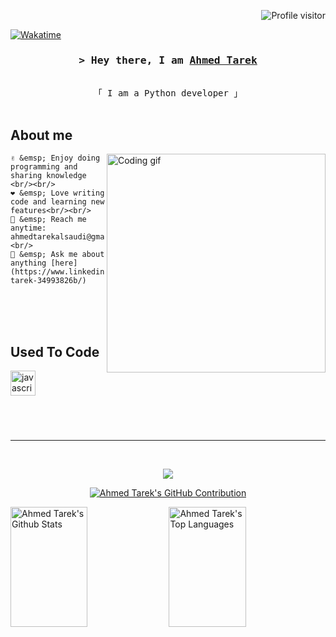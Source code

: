 <p align="right">
    <img src="https://komarev.com/ghpvc/?username=AhmedTarek111&label=Visitors&color=0e75b6&style=flat" alt="Profile visitor" />
</p>

[![Wakatime](https://wakatime.com/badge/user/eebb3dd8-d9b2-40de-9b88-6fd6cac99dbc.svg)](https://wakatime.com/@eebb3dd8-d9b2-40de-9b88-6fd6cac99dbc)

<!-- Intro -->
<h3 align="center">
    <samp>&gt; Hey there, I am
        <b><a target="_blank" href="#">Ahmed Tarek</a></b>
    </samp>
</h3>

<p align="center">
    <samp>
        <br>
        「 I am a Python developer 」
        <br>
        <br>
    </samp>
</p>

<!-- About Section -->
## About me

<p>
    <img align="right" width="350" src="https://example.com/assets/programmer.gif" alt="Coding gif" />

    ✌️ &emsp; Enjoy doing programming and sharing knowledge <br/><br/>
    ❤️ &emsp; Love writing code and learning new features<br/><br/>
    📧 &emsp; Reach me anytime: ahmedtarekalsaudi@gmail.com<br/><br/>
    💬 &emsp; Ask me about anything [here](https://www.linkedin.com/in/ahmed-tarek-34993826b/)
</p>

<br/>
<br/>
<br/>

## Used To Code

<div align="left">
    <img src="https://cdn.jsdelivr.net/gh/devicons/devicon/icons/javascript/javascript-original.svg" height="40" alt="javascript logo" />
    <!-- Add other programming language icons here -->
</div>

###

<br/>

<br/>
<hr/>
<br/>

<p align="center">
    <a href="https://github.com/AhmedTarek111">
        <img src="https://github-readme-streak-stats.herokuapp.com/?user=AhmedTarek111&theme=radical&border=199260&background=0D1117" />
    </a>
</p>

<p align="center">
    <a href="https://github.com/AhmedTarek111">
        <img src="https://github-profile-summary-cards.vercel.app/api/cards/profile-details?username=AhmedTarek111&theme=radical" alt="Ahmed Tarek's GitHub Contribution"/>
    </a>
</p>

<a>
    <a href="https://github.com/AhmedTarek111"><img alt="Ahmed Tarek's Github Stats" src="https://denvercoder1-github-readme-stats.vercel.app/api?username=AhmedTarek111&show_icons=true&count_private=true&theme=react&border_color=199260&bg_color=0D1117&title_color=B6E7D8&icon_color=F8D866" height="192px" width="49.5%"/></a>
    <a href="https://github.com/AhmedTarek111"><img alt="Ahmed Tarek's Top Languages" src="https://denvercoder1-github-readme-stats.vercel.app/api/top-langs/?username=AhmedTarek111&langs_count=8&layout=compact&theme=react&border_color=199260&bg_color=0D1117&title_color=B6E7D8&icon_color=F8D866" height="192px" width="49.5%"/></a>
    <br/>
</a>

